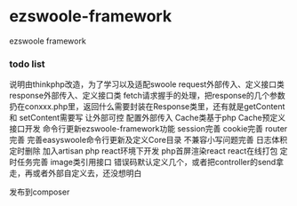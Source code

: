 # ezswoole-framework
ezswoole framework

### todo list
说明由thinkphp改造，为了学习以及适配swoole
request外部传入、定义接口类
response外部传入、定义接口类
fetch请求握手的处理，把response的几个参数扔在conxxx.php里，返回什么需要封装在Response类里，还有就是getContent 和 setContent需要写 让外部可控
配置外部传入
Cache类基于php Cache预定义接口开发
命令行更新ezswoole-framework功能
session完善
cookie完善
router完善
完善easyswoole命令行更新及定义Core目录 不兼容小写问题完善
日志体积定时删除
加入artisan
php react环境下开发
php首屏渲染react
react在线打包
定时任务完善
image类引用接口
错误码默认定义几个，或者把controller的send拿走，再或者外部自定义去，还没想明白

发布到composer


